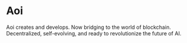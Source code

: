 # Aoi
Aoi creates and develops. Now bridging to the world of blockchain. Decentralized, self-evolving, and ready to revolutionize the future of AI.
